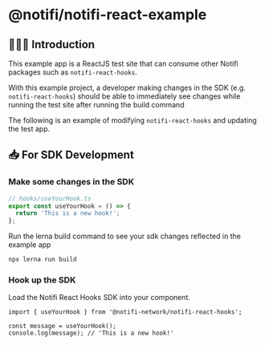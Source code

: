 # @notifi/notifi-react-example

## 🙋🏻‍♀️ Introduction

This example app is a ReactJS test site that can consume other Notifi packages such as `notifi-react-hooks`.

With this example project, a developer making changes in the SDK (e.g. `notifi-react-hooks`) should be able to immediately see changes while running the test site after running the build command

The following is an example of modifying `notifi-react-hooks` and updating the test app.

## 📥 For SDK Development

### Make some changes in the SDK

```jsx
// hooks/useYourHook.ts
export const useYourHook = () => {
  return 'This is a new hook!';
};
```

Run the lerna build command to see your sdk changes reflected in the example app

```zsh
npx lerna run build
```

### Hook up the SDK

Load the Notifi React Hooks SDK into your component.

```tsx
import { useYourHook } from '@notifi-network/notifi-react-hooks';
```

```tsx
const message = useYourHook();
console.log(message); // 'This is a new hook!'
```
